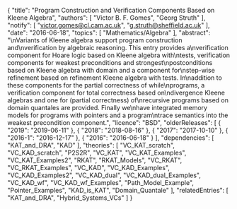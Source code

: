 {
    "title": "Program Construction and Verification Components Based on Kleene Algebra",
    "authors": [
        "Victor B. F. Gomes",
        "Georg Struth"
    ],
    "notify": [
        "victor.gomes@cl.cam.ac.uk",
        "g.struth@sheffield.ac.uk"
    ],
    "date": "2016-06-18",
    "topics": [
        "Mathematics/Algebra"
    ],
    "abstract": "\nVariants of Kleene algebra support program construction and\nverification by algebraic reasoning. This entry provides a\nverification component for Hoare logic based on Kleene algebra with\ntests, verification components for weakest preconditions and strongest\npostconditions based on Kleene algebra with domain and a component for\nstep-wise refinement based on refinement Kleene algebra with tests. In\naddition to these components for the partial correctness of while\nprograms, a verification component for total correctness based on\ndivergence Kleene algebras and one for (partial correctness) of\nrecursive programs based on domain quantales are provided. Finally we\nhave integrated memory models for programs with pointers and a program\ntrace semantics into the weakest precondition component.",
    "licence": "BSD",
    "olderReleases": [
        {
            "2019": "2019-06-11"
        },
        {
            "2018": "2018-08-16"
        },
        {
            "2017": "2017-10-10"
        },
        {
            "2016-1": "2016-12-17"
        },
        {
            "2016": "2016-06-18"
        }
    ],
    "dependencies": [
        "KAT_and_DRA",
        "KAD"
    ],
    "theories": [
        "VC_KAT_scratch",
        "VC_KAD_scratch",
        "P2S2R",
        "VC_KAT",
        "VC_KAT_Examples",
        "VC_KAT_Examples2",
        "RKAT",
        "RKAT_Models",
        "VC_RKAT",
        "VC_RKAT_Examples",
        "VC_KAD",
        "VC_KAD_Examples",
        "VC_KAD_Examples2",
        "VC_KAD_dual",
        "VC_KAD_dual_Examples",
        "VC_KAD_wf",
        "VC_KAD_wf_Examples",
        "Path_Model_Example",
        "Pointer_Examples",
        "KAD_is_KAT",
        "Domain_Quantale"
    ],
    "relatedEntries": [
        "KAT_and_DRA",
        "Hybrid_Systems_VCs"
    ]
}